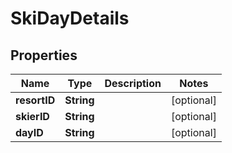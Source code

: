 # SkiDayDetails

## Properties
Name | Type | Description | Notes
------------ | ------------- | ------------- | -------------
**resortID** | **String** |  |  [optional]
**skierID** | **String** |  |  [optional]
**dayID** | **String** |  |  [optional]
